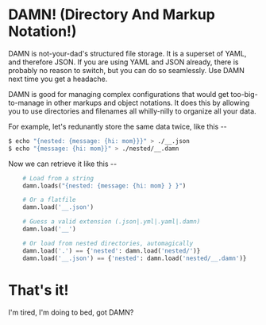 
# DAMN! (Directory And Markup Notation!)

DAMN is not-your-dad's structured file storage. It is a superset of YAML, and therefore JSON. If you are using YAML and JSON already, there is probably no reason to switch, but you can do so seamlessly. Use DAMN next time you get a headache.

DAMN is good for managing complex configurations that would get too-big-to-manage in other markups and object notations. It does this by allowing you to use directories and filenames all whilly-nilly to organize all your data.

For example, let's redunantly store the same data twice, like this --
```bash
$ echo "{nested: {message: {hi: mom}}}" > ./__.json
$ echo "{message: {hi: mom}}" > ./nested/__.damn
```

Now we can retrieve it like this --


```python
    # Load from a string
    damn.loads("{nested: {message: {hi: mom} } }")

    # Or a flatfile
    damn.load('__.json')

    # Guess a valid extension (.json|.yml|.yaml|.damn)
    damn.load('__')

    # Or load from nested directories, automagically
    damn.load('.') == {'nested': damn.load('nested/')}
    damn.load('__.json') == {'nested': damn.load('nested/__.damn')}
```


# That's it!
I'm tired, I'm doing to bed, got DAMN?
